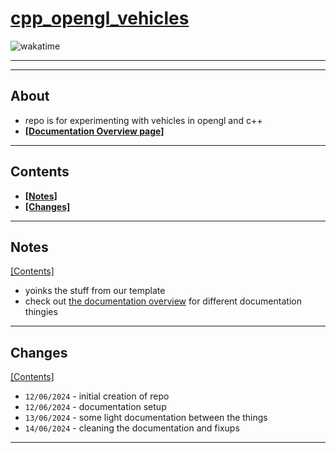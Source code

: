 # [cpp_opengl_vehicles](https://github.com/corbeau217/cpp_opengl_vehicles)

![wakatime](https://wakatime.com/badge/user/018b08ae-3eb8-4326-bd58-0017702d0437/project/333f6d7f-2e73-4013-8acb-32604da642ed.svg?style=for-the-badge&color=f05e16&labelColor=f05e16)

---
---

## About

* repo is for experimenting with vehicles in opengl and c++
* [**[Documentation Overview page]**](./docs_00_overview.md)

---

## Contents

* [**[Notes]**](#notes)
* [**[Changes]**](#changes)

---

## Notes 

[[Contents]](#contents)

* yoinks the stuff from our template
* check out [the documentation overview](./docs_00_overview.md) for different documentation thingies

---

## Changes

[[Contents]](#contents)

* `12/06/2024` - initial creation of repo
* `12/06/2024` - documentation setup
* `13/06/2024` - some light documentation between the things
* `14/06/2024` - cleaning the documentation and fixups

---

